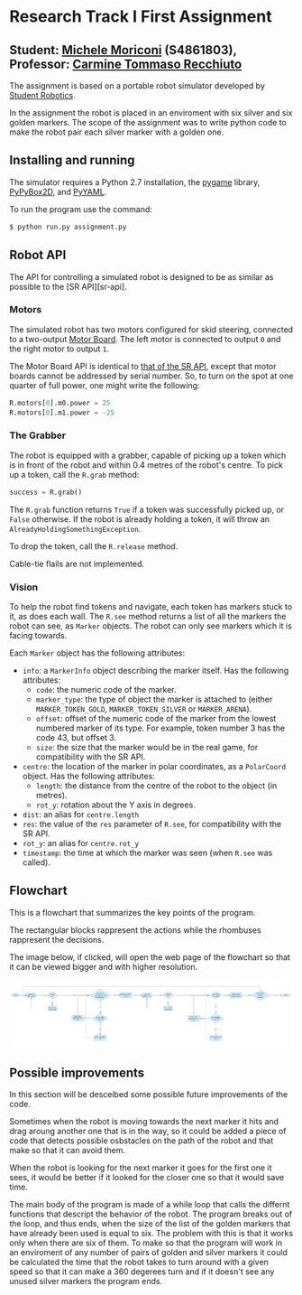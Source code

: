 Research Track I First Assignment
=================================

Student: [Michele Moriconi](https://github.com/MickyMori) (S4861803), Professor: [Carmine Tommaso Recchiuto](https://github.com/CarmineD8)
------------------------------------------------------------------------------------------------------------------------------------------

The assignment is based on a portable robot simulator developed by [Student Robotics](https://studentrobotics.org).

In the assignment the robot is placed in an enviroment with six silver and six golden markers. The scope of the assignment was to write python code to make the robot pair each silver marker with a golden one.

Installing and running
----------------------

The simulator requires a Python 2.7 installation, the [pygame](http://pygame.org/) library, [PyPyBox2D](https://pypi.python.org/pypi/pypybox2d/2.1-r331), and [PyYAML](https://pypi.python.org/pypi/PyYAML/).

To run the program use the command:

```bash
$ python run.py assignment.py
```

Robot API
---------

The API for controlling a simulated robot is designed to be as similar as possible to the [SR API][sr-api].

### Motors ###

The simulated robot has two motors configured for skid steering, connected to a two-output [Motor Board](https://studentrobotics.org/docs/kit/motor_board). The left motor is connected to output `0` and the right motor to output `1`.

The Motor Board API is identical to [that of the SR API](https://studentrobotics.org/docs/programming/sr/motors/), except that motor boards cannot be addressed by serial number. So, to turn on the spot at one quarter of full power, one might write the following:

```python
R.motors[0].m0.power = 25
R.motors[0].m1.power = -25
```

### The Grabber ###

The robot is equipped with a grabber, capable of picking up a token which is in front of the robot and within 0.4 metres of the robot's centre. To pick up a token, call the `R.grab` method:

```python
success = R.grab()
```

The `R.grab` function returns `True` if a token was successfully picked up, or `False` otherwise. If the robot is already holding a token, it will throw an `AlreadyHoldingSomethingException`.

To drop the token, call the `R.release` method.

Cable-tie flails are not implemented.

### Vision ###

To help the robot find tokens and navigate, each token has markers stuck to it, as does each wall. The `R.see` method returns a list of all the markers the robot can see, as `Marker` objects. The robot can only see markers which it is facing towards.

Each `Marker` object has the following attributes:

* `info`: a `MarkerInfo` object describing the marker itself. Has the following attributes:
  * `code`: the numeric code of the marker.
  * `marker_type`: the type of object the marker is attached to (either `MARKER_TOKEN_GOLD`, `MARKER_TOKEN_SILVER` or `MARKER_ARENA`).
  * `offset`: offset of the numeric code of the marker from the lowest numbered marker of its type. For example, token number 3 has the code 43, but offset 3.
  * `size`: the size that the marker would be in the real game, for compatibility with the SR API.
* `centre`: the location of the marker in polar coordinates, as a `PolarCoord` object. Has the following attributes:
  * `length`: the distance from the centre of the robot to the object (in metres).
  * `rot_y`: rotation about the Y axis in degrees.
* `dist`: an alias for `centre.length`
* `res`: the value of the `res` parameter of `R.see`, for compatibility with the SR API.
* `rot_y`: an alias for `centre.rot_y`
* `timestamp`: the time at which the marker was seen (when `R.see` was called).


Flowchart
---------

This is a flowchart that summarizes the key points of the program.

The rectangular blocks rappresent the actions while the rhombuses rappresent the decisions. 

The image below, if clicked, will open the web page of the flowchart so that it can be viewed bigger and with higher resolution. 

[![Flowchart](/Images/flowchart.png "Flowchart")](https://cloud.smartdraw.com/share.aspx/?pubDocShare=94744E9FF2B39A0C7DEE78BF27810A626DA)

Possible improvements
---------------------

In this section will be desceibed some possible future improvements of the code. 

Sometimes when the robot is moving towards the next marker it hits and drag aroung another one that is in the way, so it could be added a piece of code that detects possible osbstacles on the path of the robot and that make so that it can avoid them.

When the robot is looking for the next marker it goes for the first one it sees, it would be better if it looked for the closer one so that it would save time.

The main body of the program is made of a while loop that calls the differnt functions that descript the behavior of the robot. The program breaks out of the loop, and thus ends, when the size of the list of the golden markers that have already been used is equal to six. The problem with this is that it works only when there are six of them. To make so that the program will work in an enviroment of any number of pairs of golden and silver markers it could be calculated the time that the robot takes to turn around with a given speed so that it can make a 360 degerees turn and if it doesn't see any unused silver markers the program ends.
 
